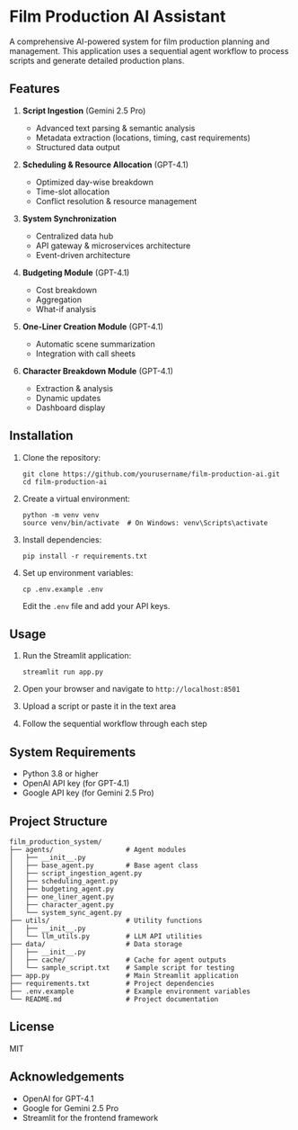 # Film Production AI Assistant

A comprehensive AI-powered system for film production planning and management. This application uses a sequential agent workflow to process scripts and generate detailed production plans.

## Features

1. **Script Ingestion** (Gemini 2.5 Pro)
   - Advanced text parsing & semantic analysis
   - Metadata extraction (locations, timing, cast requirements)
   - Structured data output

2. **Scheduling & Resource Allocation** (GPT-4.1)
   - Optimized day-wise breakdown
   - Time-slot allocation
   - Conflict resolution & resource management

3. **System Synchronization**
   - Centralized data hub
   - API gateway & microservices architecture
   - Event-driven architecture

4. **Budgeting Module** (GPT-4.1)
   - Cost breakdown
   - Aggregation
   - What-if analysis

5. **One-Liner Creation Module** (GPT-4.1)
   - Automatic scene summarization
   - Integration with call sheets

6. **Character Breakdown Module** (GPT-4.1)
   - Extraction & analysis
   - Dynamic updates
   - Dashboard display

## Installation

1. Clone the repository:
   ```
   git clone https://github.com/yourusername/film-production-ai.git
   cd film-production-ai
   ```

2. Create a virtual environment:
   ```
   python -m venv venv
   source venv/bin/activate  # On Windows: venv\Scripts\activate
   ```

3. Install dependencies:
   ```
   pip install -r requirements.txt
   ```

4. Set up environment variables:
   ```
   cp .env.example .env
   ```
   Edit the `.env` file and add your API keys.

## Usage

1. Run the Streamlit application:
   ```
   streamlit run app.py
   ```

2. Open your browser and navigate to `http://localhost:8501`

3. Upload a script or paste it in the text area

4. Follow the sequential workflow through each step

## System Requirements

- Python 3.8 or higher
- OpenAI API key (for GPT-4.1)
- Google API key (for Gemini 2.5 Pro)

## Project Structure

```
film_production_system/
├── agents/                  # Agent modules
│   ├── __init__.py
│   ├── base_agent.py        # Base agent class
│   ├── script_ingestion_agent.py
│   ├── scheduling_agent.py
│   ├── budgeting_agent.py
│   ├── one_liner_agent.py
│   ├── character_agent.py
│   └── system_sync_agent.py
├── utils/                   # Utility functions
│   ├── __init__.py
│   └── llm_utils.py         # LLM API utilities
├── data/                    # Data storage
│   ├── __init__.py
│   ├── cache/               # Cache for agent outputs
│   └── sample_script.txt    # Sample script for testing
├── app.py                   # Main Streamlit application
├── requirements.txt         # Project dependencies
├── .env.example             # Example environment variables
└── README.md                # Project documentation
```

## License

MIT

## Acknowledgements

- OpenAI for GPT-4.1
- Google for Gemini 2.5 Pro
- Streamlit for the frontend framework
